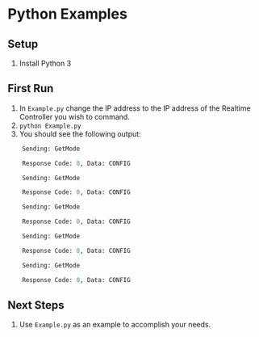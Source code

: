 # Python Examples
 ## Setup
 1. Install Python 3

 ## First Run
 1. In `Example.py` change the IP address to the IP address of the Realtime Controller you wish to command.
 1. `python Example.py`
 1. You should see the following output:
```Python Realtime Controller commander example.
    Sending: GetMode

    Response Code: 0, Data: CONFIG

    Sending: GetMode

    Response Code: 0, Data: CONFIG

    Sending: GetMode

    Response Code: 0, Data: CONFIG

    Sending: GetMode

    Response Code: 0, Data: CONFIG

    Sending: GetMode

    Response Code: 0, Data: CONFIG
```

## Next Steps
1. Use `Example.py` as an example to accomplish your needs.